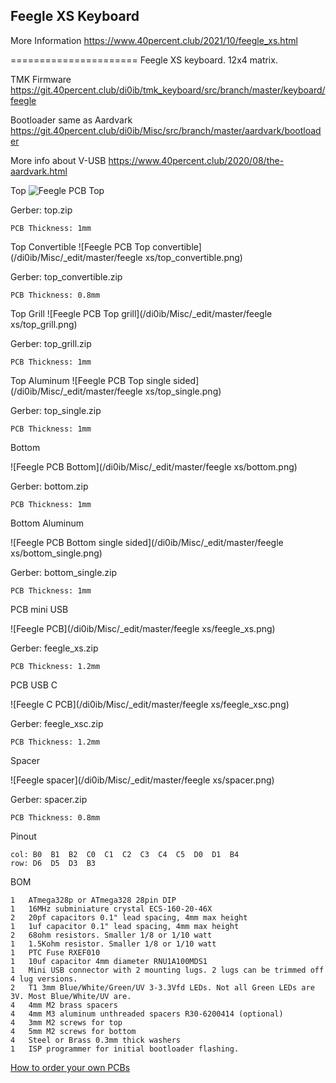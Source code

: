 ## Feegle XS Keyboard

More Information https://www.40percent.club/2021/10/feegle_xs.html


======================
Feegle XS keyboard. 12x4 matrix.

TMK Firmware https://git.40percent.club/di0ib/tmk_keyboard/src/branch/master/keyboard/feegle

Bootloader same as Aardvark https://git.40percent.club/di0ib/Misc/src/branch/master/aardvark/bootloader

More info about V-USB https://www.40percent.club/2020/08/the-aardvark.html


Top
![Feegle PCB Top](/di0ib/Misc/master/feegle%20xs/top.png)

Gerber: top.zip

    PCB Thickness: 1mm


Top Convertible
![Feegle PCB Top convertible](/di0ib/Misc/_edit/master/feegle xs/top_convertible.png)

Gerber: top_convertible.zip

    PCB Thickness: 0.8mm


Top Grill
![Feegle PCB Top grill](/di0ib/Misc/_edit/master/feegle xs/top_grill.png)

Gerber: top_grill.zip

    PCB Thickness: 1mm


Top Aluminum
![Feegle PCB Top single sided](/di0ib/Misc/_edit/master/feegle xs/top_single.png)

Gerber: top_single.zip

    PCB Thickness: 1mm


Bottom

![Feegle PCB Bottom](/di0ib/Misc/_edit/master/feegle xs/bottom.png)

Gerber: bottom.zip

    PCB Thickness: 1mm


Bottom Aluminum

![Feegle PCB Bottom single sided](/di0ib/Misc/_edit/master/feegle xs/bottom_single.png)

Gerber: bottom_single.zip

    PCB Thickness: 1mm


PCB mini USB

![Feegle PCB](/di0ib/Misc/_edit/master/feegle xs/feegle_xs.png)

Gerber: feegle_xs.zip

    PCB Thickness: 1.2mm


PCB USB C

![Feegle C PCB](/di0ib/Misc/_edit/master/feegle xs/feegle_xsc.png)

Gerber: feegle_xsc.zip

    PCB Thickness: 1.2mm


Spacer

![Feegle spacer](/di0ib/Misc/_edit/master/feegle xs/spacer.png)

Gerber: spacer.zip

    PCB Thickness: 0.8mm



Pinout

    col: B0  B1  B2  C0  C1  C2  C3  C4  C5  D0  D1  B4
    row: D6  D5  D3  B3


BOM

    1	ATmega328p or ATmega328 28pin DIP
    1	16MHz subminiature crystal ECS-160-20-46X
    2	20pf capacitors 0.1" lead spacing, 4mm max height
    1	1uf capacitor 0.1" lead spacing, 4mm max height
    2	68ohm resistors. Smaller 1/8 or 1/10 watt
    1	1.5Kohm resistor. Smaller 1/8 or 1/10 watt
    1	PTC Fuse RXEF010
    1	10uf capacitor 4mm diameter RNU1A100MDS1
    1	Mini USB connector with 2 mounting lugs. 2 lugs can be trimmed off 4 lug versions.
    2	T1 3mm Blue/White/Green/UV 3-3.3Vfd LEDs. Not all Green LEDs are 3V. Most Blue/White/UV are.
    4	4mm M2 brass spacers
    4	4mm M3 aluminum unthreaded spacers R30-6200414 (optional)
    4	3mm M2 screws for top
    4	5mm M2 screws for bottom
    4	Steel or Brass 0.3mm thick washers
    1	ISP programmer for initial bootloader flashing.

[How to order your own PCBs](http://www.40percent.club/2017/03/ordering-pcb.html)
